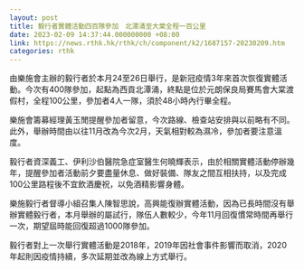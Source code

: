 ```yaml
---
layout: post
title: 毅行者實體活動四百隊參加　北潭涌至大棠全程一百公里
date: 2023-02-09 14:37:44.000000000 +08:00
link: https://news.rthk.hk/rthk/ch/component/k2/1687157-20230209.htm
categories: rthk
---
```


由樂施會主辦的毅行者於本月24至26日舉行，是新冠疫情3年來首次恢復實體活動。今次有400隊參加，起點為西貢北潭涌，終點是位於元朗保良局賽馬會大棠渡假村，全程100公里，參加者4人一隊，須於48小時內行畢全程。

樂施會籌募經理黃玉閒提醒參加者留意，今次路線、檢查站安排與以前略有不同。此外，舉辦時間由以往11月改為今次2月，天氣相對較為濕冷，參加者要注意溫度。

毅行者資深義工、伊利沙伯醫院急症室醫生何曉輝表示，由於相關實體活動停辦幾年，提醒參加者活動前夕要盡量休息、做好裝備、隊友之間互相扶持，以及完成100公里路程後不宜飲酒慶祝，以免酒精影響身體。

樂施毅行者督導小組召集人陳智思說，高興能復辦實體活動，因為已長時間沒有舉辦實體毅行者，本月舉辦的屬試行，隊伍人數較少，今年11月回復慣常時間再舉行一次，期望屆時能回復超過1000隊參加。 

毅行者對上一次舉行實體活動是2018年，2019年因社會事件影響而取消，2020年起則因疫情持續，多次延期並改為線上方式舉行。
